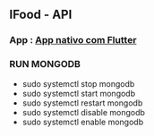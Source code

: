 ## IFood - API

### App : <a href="https://github.com/rafaelcarvalhocaetano/IFood">App nativo com Flutter</a>

### RUN MONGODB

 - sudo systemctl stop mongodb
 - sudo systemctl start mongodb
 - sudo systemctl restart mongodb
 - sudo systemctl disable mongodb
 - sudo systemctl enable mongodb